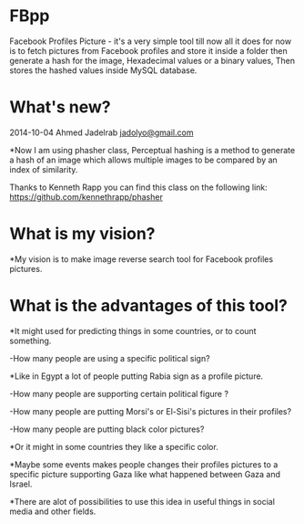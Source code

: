FBpp
========

Facebook Profiles Picture - it's a very simple tool till now all it does for now is to fetch pictures from Facebook profiles and store it inside a folder then generate a hash for the image, Hexadecimal values or a binary values, Then stores the hashed values inside MySQL database.

What's new?
============

2014-10-04 Ahmed Jadelrab <jadolyo@gmail.com>

*Now I am using phasher class, Perceptual hashing is a method to generate a hash of an image which allows multiple images to be compared by an index of similarity.

Thanks to Kenneth Rapp you can find this class on the following link:
https://github.com/kennethrapp/phasher

What is my vision?
===================

*My vision is to make image reverse search tool for Facebook profiles pictures.

What is the advantages of this tool?
=====================================

*It might used for predicting things in some countries, or to count something.

-How many people are using a specific political sign?

*Like in Egypt a lot of people putting Rabia sign as a profile picture.

-How many people are supporting certain political figure ?

-How many people are putting Morsi's or El-Sisi's pictures in their profiles?

-How many people are putting black color pictures?

*Or it might in some countries they like a specific color.

*Maybe some events makes people changes their profiles pictures to a specific picture supporting Gaza like what happened between Gaza and Israel.

*There are alot of possibilities to use this idea in useful things in social media and other fields.